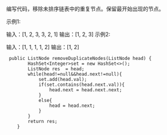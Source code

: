 编写代码，移除未排序链表中的重复节点。保留最开始出现的节点。

示例1:

 输入：[1, 2, 3, 3, 2, 1]
 输出：[1, 2, 3]
示例2:

 输入：[1, 1, 1, 1, 2]
 输出：[1, 2]
```
 public ListNode removeDuplicateNodes(ListNode head) {
        HashSet<Integer>set = new HashSet<>();
        ListNode res  = head;
        while(head!=null&&head.next!=null){
            set.add(head.val);
            if(set.contains(head.next.val)){
                head.next = head.next.next;
            }
            else{
                head = head.next;
            }
        }
        return res;
    }
```